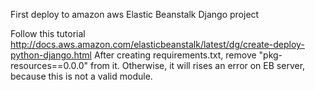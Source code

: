 First deploy to amazon aws Elastic Beanstalk Django project

Follow this tutorial http://docs.aws.amazon.com/elasticbeanstalk/latest/dg/create-deploy-python-django.html
After creating requirements.txt, remove "pkg-resources==0.0.0" from it. Otherwise, it will rises an error on EB server, because this is not a valid module.
